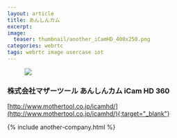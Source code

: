 ```yaml
---
layout: article
title: あんしんカム
excerpt: 
image:
  teaser: thumbnail/another_iCamHD_400x250.png
categories: webrtc
tags: webrtc image usercase iot
---
```


<figure>
	<a href="http://www.mothertool.co.jp/icamhd/" target="_blank"><img src="{{ site.url | replace_first: 'http://', '//' | replace_first: 'https://', '//' }}{{ site.baseurl }}/images/pages/iCamHD.png"></a>
</figure>


### 株式会社マザーツール あんしんカム iCam HD 360  

[http://www.mothertool.co.jp/icamhd/](http://www.mothertool.co.jp/icamhd/){:target="_blank"}

{% include another-company.html %}
